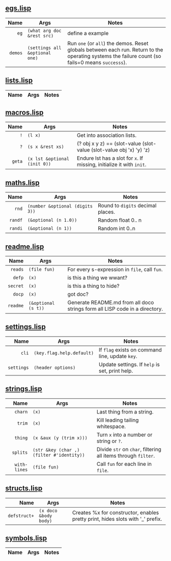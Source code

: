 

## [egs.lisp](egs.lisp)

|Name |Args | Notes|
|--:|--|---|
|`eg` | `(what arg doc &rest src)` |define a example|
|`demos` | `(settings all &optional one)` |Run `one` (or `all`) the demos. Reset globals between each   run.  Return to the operating systems the failure count (so   fails=0 means `successs`).|


## [lists.lisp](lists.lisp)

|Name |Args | Notes|
|--:|--|---|


## [macros.lisp](macros.lisp)

|Name |Args | Notes|
|--:|--|---|
|`!` | `(l x)` |Get into association lists.|
|`?` | `(s x &rest xs)` |(? obj x y z) == (slot-value (slot-value (slot-value obj 'x) 'y) 'z)|
|`geta` | `(x lst &optional (init 0))` |Endure lst has a slot for `x`. If missing, initialize it with `init`.|


## [maths.lisp](maths.lisp)

|Name |Args | Notes|
|--:|--|---|
|`rnd` | `(number &optional (digits 3))` |Round to `digits` decimal places.|
|`randf` | `(&optional (n 1.0))` |Random float 0.. n|
|`randi` | `(&optional (n 1))` |Random int 0..n|


## [readme.lisp](readme.lisp)

|Name |Args | Notes|
|--:|--|---|
|`reads` | `(file fun)` |For every s-expression in `file`, call `fun`.|
|`defp` | `(x)` |is this  a thing we wwant?|
|`secret` | `(x)` |is this a thing to hide?|
|`docp` | `(x)` |got doc?|
|`readme` | `(&optional (s t))` |Generate README.md from all doco strings   form all LISP code in a directory.|


## [settings.lisp](settings.lisp)

|Name |Args | Notes|
|--:|--|---|
|`cli` | `(key.flag.help.default)` |If `flag` exists on command line, update `key`.|
|`settings` | `(header options)` |Update settings. If  `help` is set, print help.|


## [strings.lisp](strings.lisp)

|Name |Args | Notes|
|--:|--|---|
|`charn` | `(x)` |Last thing from a string.|
|`trim` | `(x)` |Kill leading tailing whitespace.|
|`thing` | `(x &aux (y (trim x)))` |Turn `x` into a number or string or `?`.|
|`splits` | `(str &key (char ,) (filter #'identity))` |Divide `str` on `char`, filtering all items through `filter`.|
|`with-lines` | `(file fun)` |Call `fun` for each line in `file`.|


## [structs.lisp](structs.lisp)

|Name |Args | Notes|
|--:|--|---|
|`defstruct+` | `(x doco &body body)` |Creates %x for constructor, enables pretty print, hides slots with '_' prefix.|


## [symbols.lisp](symbols.lisp)

|Name |Args | Notes|
|--:|--|---|

